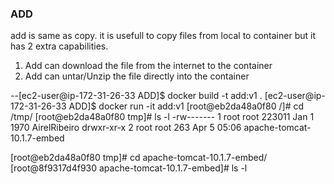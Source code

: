 ### ADD

add is same as copy. it is usefull to copy files from local to container
but it has 2 extra capabilities.

1. Add can download the file from the internet to the container
2. Add can untar/Unzip the file directly into the container

--[ec2-user@ip-172-31-26-33 ADD]$ docker build -t add:v1 .
[ec2-user@ip-172-31-26-33 ADD]$ docker run -it add:v1
[root@eb2da48a0f80 /]# cd /tmp/
[root@eb2da48a0f80 tmp]# ls -l
-rw------- 1 root root 223011 Jan 1 1970 AirelRibeiro
drwxr-xr-x 2 root root 263 Apr 5 05:06 apache-tomcat-10.1.7-embed

[root@eb2da48a0f80 tmp]# cd apache-tomcat-10.1.7-embed/
[root@8f9317d4f930 apache-tomcat-10.1.7-embed]# ls -l
